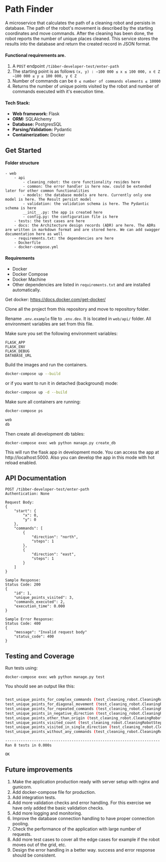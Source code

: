 # Path Finder

A microservice that calculates the path of a cleaning robot and persists in database. The path of the robot's movement is described by the starting coordinates and move commands. After the cleaning has been done, the robot reports the number of unique places cleaned. This service stores the results into the database and return the created record in JSON format.

#### Functional requirements are.

1. A ```POST``` endpoint ```/tibber-developer-test/enter-path```
2. The starting point is as follows
```(x, y) : −100 000 ≤ x ≤ 100 000, x ∈ Z −100 000 ≤ y ≤ 100 000, y ∈ Z```
3. Number of commands can be ```0 ≤ number of commands elements ≤ 10000```
4. Returns the number of unique points visited by the robot and number of commands executed with it's execution time.


#### Tech Stack:

 - **Web framework:** Flask
 - **ORM:** SQLAlchemy
 - **Database:** PostgresSQL
 - **Parsing/Validation:** Pydantic
 - **Containerization:** Docker





## Get Started

#### Folder structure

```
- web
    - api
        - cleaning_robot: the core functionality resides here
        - common: the error handler is here now. could be extended later for other common functionalities
        - models: the database models are here. Currently only one model is here. The Result persist model
        - validation: the validation schema is here. The Pydantic schema is here
        __init__.py: the app is created here
        - config.py: the configuration file is here
    - tests: the test cases are here
    - docs: the Architecture design records (ADR) are here. The ADRs are written in markdown format and are stored here. We can add swagger documentation here as well
    - requirements.txt: the dependencies are here
    - Dockerfile
    - docker-compose.yml
```



#### Requirements

* Docker
* Docker Compose
* Docker Machine
* Other dependencies are listed in `requirements.txt` and are installed automatically.

Get docker: https://docs.docker.com/get-docker/

Clone all the project from this repository and move to repository folder.

Rename `.env.example` file to `.env.dev`. It is located in ```web/api/``` folder. All environment variables are set from this file.

Make sure you set the following environment variables:

    FLASK_APP
    FLASK_ENV
    FLASK_DEBUG
    DATABASE_URL



Build the images and run the containers.
```bash
docker-compose up --build
```

or if you want to run it in detached (background) mode:
```bash
docker-compose up -d --build
```
Make sure all containers are running:
```bash
docker-compose ps
```
```bash                                                                       
web
db                                                      
```

Then create all development db tables:

```docker
docker-compose exec web python manage.py create_db
```

This will run the flask app in development mode. You can access the app at http://localhost:5000. Also you can develop the app in this mode with hot reload enabled.

## API Documentation
```
POST /tibber-developer-test/enter-path
Authentication: None

Request Body:
{
    "start": {
        "x": 0,
        "y": 0
    },
    "commands": [
        {
            "direction": "north",
            "steps": 1
        },
        {
            "direction": "east",
            "steps": 1
        }
    ]
}

Sample Response:
Status Code: 200
{
    "id": 1,
    "unique_points_visited": 3,
    "commands_executed": 2,
    "execution_time": 0.000
}

Sample Error Response:
Status Code: 400
{
    "message": "Invalid request body"
    "status_code": 400
}
```


## Testing and Coverage

Run tests using:
```docker
docker-compose exec web python manage.py test
```
You should see an output like this:
```bash

test_unique_points_for_complex_commands (test_cleaning_robot.CleaningRobotStepCounterTest) ... ok
test_unique_points_for_diagonal_movement (test_cleaning_robot.CleaningRobotStepCounterTest) ... ok
test_unique_points_for_repeated_commands (test_cleaning_robot.CleaningRobotStepCounterTest) ... ok
test_unique_points_in_negative_direction (test_cleaning_robot.CleaningRobotStepCounterTest) ... ok
test_unique_points_other_than_origin (test_cleaning_robot.CleaningRobotStepCounterTest) ... ok
test_unique_points_visited_count (test_cleaning_robot.CleaningRobotStepCounterTest) ... ok
test_unique_points_visited_in_single_direction (test_cleaning_robot.CleaningRobotStepCounterTest) ... ok
test_unique_points_without_any_commands (test_cleaning_robot.CleaningRobotStepCounterTest) ... ok

----------------------------------------------------------------------
Ran 8 tests in 0.000s

OK
```

## Future improvements

1. Make the application production ready with server setup with nginx and gunicorn. 
2. Add docker-compose file for production.
3. Add integration tests.
4. Add more validation checks and error handling. For this exercise we have only added the basic validation checks.
5. Add more logging and monitoring.
6. Improve the database connection handling to have proper connection pooling.
7. Check the performance of the application with large number of requests.
8. Add more test cases to cover all the edge cases for example if the robot moves out of the grid, etc.
9. Design the error handling in a better way. success and error response should be consistent.
